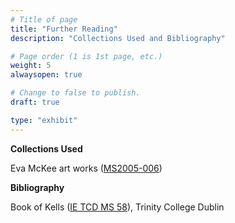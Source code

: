 ```yaml
---
# Title of page
title: "Further Reading"
description: "Collections Used and Bibliography"

# Page order (1 is 1st page, etc.)
weight: 5
alwaysopen: true

# Change to false to publish.
draft: true

type: "exhibit"
---
```

**Collections Used**

Eva McKee art works ([MS2005-006](https://bc-primo.hosted.exlibrisgroup.com/primo-explore/fulldisplay?docid=ALMA-BC21355787120001021&context=L&vid=bclib_new&search_scope=bcl&tab=bcl_only&lang=en_US))

**Bibliography**

Book of Kells ([IE TCD MS 58](https://digitalcollections.tcd.ie/home/index.php?DRIS_ID=MS58_003v)), Trinity College Dublin
